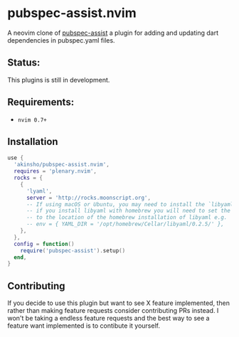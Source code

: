 # pubspec-assist.nvim

A neovim clone of [pubspec-assist](https://github.com/jeroen-meijer/pubspec-assist) a plugin for adding and updating dart dependencies in pubspec.yaml files.

## Status:

This plugins is still in development.

## Requirements:

- `nvim 0.7+`

## Installation

```lua
use {
  'akinsho/pubspec-assist.nvim',
  requires = 'plenary.nvim',
  rocks = {
    {
      'lyaml',
      server = 'http://rocks.moonscript.org',
      -- If using macOS or Ubuntu, you may need to install the `libyaml` package.
      -- if you install libyaml with homebrew you will need to set the YAML_DIR
      -- to the location of the homebrew installation of libyaml e.g.
      -- env = { YAML_DIR = '/opt/homebrew/Cellar/libyaml/0.2.5/' },
    },
  },
  config = function()
    require('pubspec-assist').setup()
  end,
}
```

## Contributing

If you decide to use this plugin but want to see X feature implemented, then rather than making feature requests consider
contributing PRs instead. I won't be taking a endless feature requests and the best way to see a feature want implemented
is to contibute it yourself.
